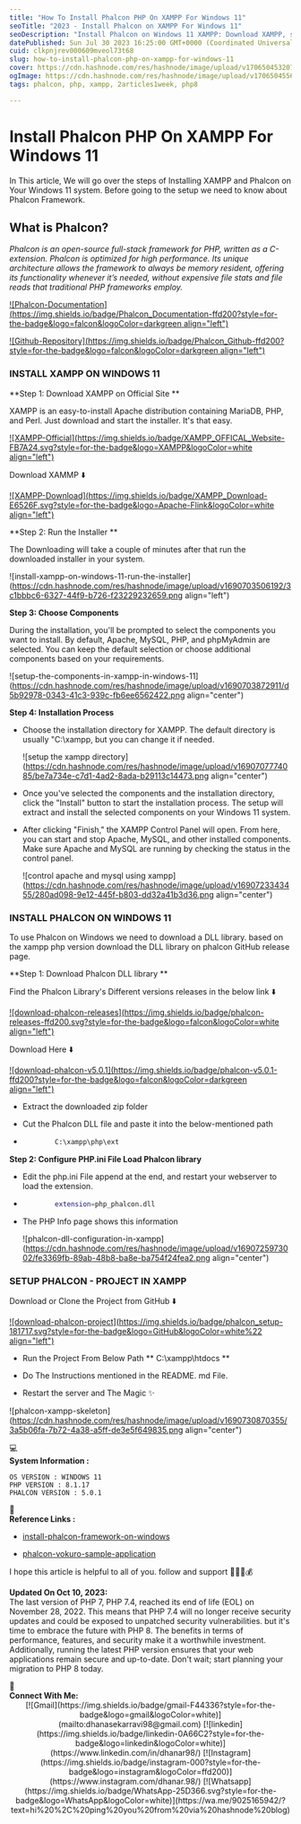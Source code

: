```yaml
---
title: "How To Install Phalcon PHP On XAMPP For Windows 11"
seoTitle: "2023 - Install Phalcon on XAMPP For Windows 11"
seoDescription: "Install Phalcon on Windows 11 XAMPP: Download XAMPP, select components, set directory, get Phalcon DLL, configure PHP.ini, create project"
datePublished: Sun Jul 30 2023 16:25:00 GMT+0000 (Coordinated Universal Time)
cuid: clkpnjrev000609mveol73t68
slug: how-to-install-phalcon-php-on-xampp-for-windows-11
cover: https://cdn.hashnode.com/res/hashnode/image/upload/v1706504532074/dc7694d3-74a7-4dbc-9c5c-2fde27e883b6.png
ogImage: https://cdn.hashnode.com/res/hashnode/image/upload/v1706504556070/17b36eee-f26d-4e47-9c46-957298d6ec03.png
tags: phalcon, php, xampp, 2articles1week, php8

---
```


# Install Phalcon PHP On XAMPP For Windows 11

In This article, We will go over the steps of Installing XAMPP and Phalcon on Your Windows 11 system. Before going to the setup we need to know about Phalcon Framework.

## What is Phalcon?

*Phalcon is an open-source full-stack framework for PHP, written as a C-extension. Phalcon is optimized for high performance. Its unique architecture allows the framework to always be memory resident, offering its functionality whenever it’s needed, without expensive file stats and file reads that traditional PHP frameworks employ.*

[![Phalcon-Documentation](https://img.shields.io/badge/Phalcon_Documentation-ffd200?style=for-the-badge&logo=falcon&logoColor=darkgreen align="left")](https://docs.phalcon.io/5.0/en/introduction)

[![Github-Repository](https://img.shields.io/badge/Phalcon_Github-ffd200?style=for-the-badge&logo=falcon&logoColor=darkgreen align="left")](https://github.com/phalcon/cphalcon)

### INSTALL XAMPP ON WINDOWS 11

\*\*Step 1: Download XAMPP on Official Site \*\*

XAMPP is an easy-to-install Apache distribution containing MariaDB, PHP, and Perl. Just download and start the installer. It's that easy.

[![XAMPP-Official](https://img.shields.io/badge/XAMPP_OFFICAL_Website-FB7A24.svg?style=for-the-badge&logo=XAMPP&logoColor=white align="left")](https://www.apachefriends.org/download.html)

Download XAMMP ⬇️

[![XAMPP-Download](https://img.shields.io/badge/XAMPP_Download-E6526F.svg?style=for-the-badge&logo=Apache-Flink&logoColor=white align="left")](https://sourceforge.net/projects/xampp/files/XAMPP%20Windows/8.1.17/xampp-windows-x64-8.1.17-0-VS16-installer.exe)

\*\*Step 2: Run the Installer \*\*

The Downloading will take a couple of minutes after that run the downloaded installer in your system.

![install-xampp-on-windows-11-run-the-installer](https://cdn.hashnode.com/res/hashnode/image/upload/v1690703506192/3c1bbbc6-6327-44f9-b726-f23229232659.png align="left")

**Step 3: Choose Components**

During the installation, you'll be prompted to select the components you want to install. By default, Apache, MySQL, PHP, and phpMyAdmin are selected. You can keep the default selection or choose additional components based on your requirements.

![setup-the-components-in-xampp-in-windows-11](https://cdn.hashnode.com/res/hashnode/image/upload/v1690703872911/d5b92978-0343-41c3-939c-fb6ee6562422.png align="center")

**Step 4: Installation Process**

* Choose the installation directory for XAMPP. The default directory is usually "C:\\xampp, but you can change it if needed.
    
    ![setup the xampp directory](https://cdn.hashnode.com/res/hashnode/image/upload/v1690707774085/be7a734e-c7d1-4ad2-8ada-b29113c14473.png align="center")
    
* Once you've selected the components and the installation directory, click the "Install" button to start the installation process. The setup will extract and install the selected components on your Windows 11 system.
    
* After clicking "Finish," the XAMPP Control Panel will open. From here, you can start and stop Apache, MySQL, and other installed components. Make sure Apache and MySQL are running by checking the status in the control panel.
    
    ![control apache and mysql using xampp](https://cdn.hashnode.com/res/hashnode/image/upload/v1690723343455/280ad098-9e12-445f-b803-dd32a41b3d36.png align="center")
    

### INSTALL PHALCON ON WINDOWS 11

To use Phalcon on Windows we need to download a DLL library. based on the xampp php version download the DLL library on phalcon GitHub release page.

\*\*Step 1: Download Phalcon DLL library \*\*

Find the Phalcon Library's Different versions releases in the below link ⬇️

[![download-phalcon-releases](https://img.shields.io/badge/phalcon-releases-ffd200.svg?style=for-the-badge&logo=falcon&logoColor=white align="left")](https://github.com/phalcon/cphalcon/releases)

Download Here ⬇️

[![download-phalcon-v5.0.1](https://img.shields.io/badge/phalcon-v5.0.1-ffd200?style=for-the-badge&logo=falcon&logoColor=darkgreen align="left")](https://github.com/phalcon/cphalcon/releases/download/v5.0.1/phalcon-php8.1-ts-windows2019-vs16-x64.zip)

* Extract the downloaded zip folder
    
* Cut the Phalcon DLL file and paste it into the below-mentioned path
    
* ```bash
          C:\xampp\php\ext
    ```
    

**Step 2: Configure PHP.ini File Load Phalcon library**

* Edit the php.ini File append at the end, and restart your webserver to load the extension.
    
* ```bash
          extension=php_phalcon.dll
    ```
    
* The PHP Info page shows this information
    
    ![phalcon-dll-configuration-in-xampp](https://cdn.hashnode.com/res/hashnode/image/upload/v1690725973002/fe3369fb-89ab-48b8-ba8e-ba754f24fea2.png align="center")
    

### SETUP PHALCON - PROJECT IN XAMPP

Download or Clone the Project from GitHub ⬇️

[![download-phalcon-project](https://img.shields.io/badge/phalcon_setup-181717.svg?style=for-the-badge&logo=GitHub&logoColor=white%22 align="left")](https://github.com/dhanar98/phalcon-skeleton-xampp)

* Run the Project From Below Path \*\* C:\\xampp\\htdocs \*\*
    
* Do The Instructions mentioned in the README. md File.
    
* Restart the server and The Magic ✨
    

![phalcon-xampp-skeleton](https://cdn.hashnode.com/res/hashnode/image/upload/v1690730870355/3a5b06fa-7b72-4a38-a5ff-de3e5f649835.png align="center")

<div data-node-type="callout">
<div data-node-type="callout-emoji">💻</div>
<div data-node-type="callout-text"><strong>System Information :</strong></div>
</div>

```plaintext
OS VERSION : WINDOWS 11
PHP VERSION : 8.1.17
PHALCON VERSION : 5.0.1
```

<div data-node-type="callout">
<div data-node-type="callout-emoji">🔗</div>
<div data-node-type="callout-text"><strong>Reference Links :</strong></div>
</div>

* [install-phalcon-framework-on-windows](https://phalcon.io/en-us/download/windows)
    
* [phalcon-vokuro-sample-application](https://github.com/niden/phalcon-vokuro/tree/master)
    

I hope this article is helpful to all of you. follow and support 💜💜💜💰

**Updated On Oct 10, 2023:**  
The last version of PHP 7, PHP 7.4, reached its end of life (EOL) on November 28, 2022. This means that PHP 7.4 will no longer receive security updates and could be exposed to unpatched security vulnerabilities. but it's time to embrace the future with PHP 8. The benefits in terms of performance, features, and security make it a worthwhile investment. Additionally, running the latest PHP version ensures that your web applications remain secure and up-to-date. Don't wait; start planning your migration to PHP 8 today.

<div data-node-type="callout">
<div data-node-type="callout-emoji">📱</div>
<div data-node-type="callout-text"><strong>Connect With Me:</strong></div>
</div>

<center>
[![Gmail](https://img.shields.io/badge/gmail-F44336?style=for-the-badge&logo=gmail&logoColor=white)](mailto:dhanasekarravi98@gmail.com)
[![linkedin](https://img.shields.io/badge/linkedin-0A66C2?style=for-the-badge&logo=linkedin&logoColor=white)](https://www.linkedin.com/in/dhanar98/)
[![Instagram](https://img.shields.io/badge/instagram-000?style=for-the-badge&logo=instagram&logoColor=ffd200)](https://www.instagram.com/dhanar.98/)
[![Whatsapp](https://img.shields.io/badge/WhatsApp-25D366.svg?style=for-the-badge&logo=WhatsApp&logoColor=white)](https://wa.me/9025165942/?text=hi%20%2C%20ping%20you%20from%20via%20hashnode%20blog)
</center>